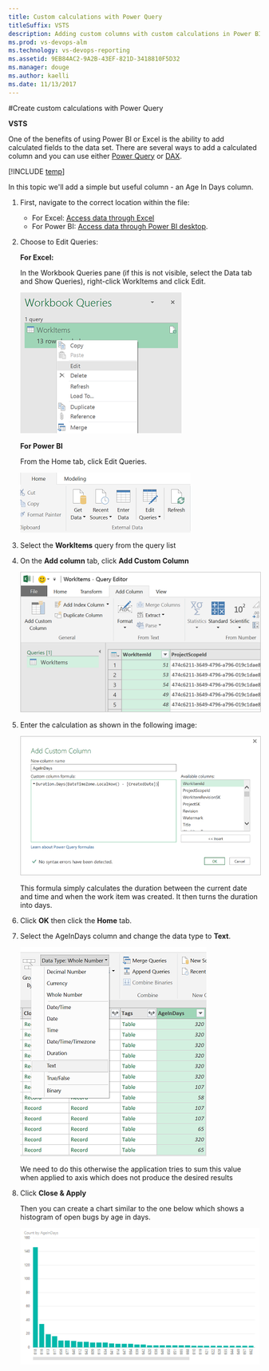 ```yaml
---
title: Custom calculations with Power Query 
titleSuffix: VSTS 
description: Adding custom columns with custom calculations in Power BI Desktop and Excel using Power Query  
ms.prod: vs-devops-alm
ms.technology: vs-devops-reporting
ms.assetid: 9EB84AC2-9A2B-43EF-821D-3418810F5D32
ms.manager: douge
ms.author: kaelli
ms.date: 11/13/2017
---
```


#Create custom calculations with Power Query

**VSTS**  


One of the benefits of using Power BI or Excel is the ability to add calculated fields to the
data set. There are several ways to add a calculated column and you can use either [Power Query](https://msdn.microsoft.com/en-us/library/mt211003.aspx) or 
[DAX](https://support.office.com/article/Data-Analysis-Expressions-DAX-in-Power-Pivot-BAB3FBE3-2385-485A-980B-5F64D3B0F730).  

[!INCLUDE [temp](../_shared/analytics-preview.md)]

In this topic we'll add a simple but useful column - an Age In Days column.  

1. First, navigate to the correct location within the file:  
	- For Excel: [Access data through Excel](access-analytics-excel.md)   
	- For Power BI: [Access data through Power BI desktop](access-analytics-power-bi.md).  

2. Choose to Edit Queries:  

	**For Excel:**  

	In the Workbook Queries pane (if this is not visible, select the Data tab and Show Queries), right-click WorkItems and click Edit.  

	![Edit Queries](_img/custom-queries-1.png)  

	**For Power BI** 

	From the Home tab, click Edit Queries.  

	![Edit Queries](_img/custom-queries-2.png)  

3. Select the **WorkItems** query from the query list  

4. On the **Add column** tab, click **Add Custom Column**  

    <img src="_img/custom-queries-3.png" alt="CAdd Custom Column" style="border: 1px solid #C3C3C3;" />    

5. Enter the calculation as shown in the following image:  

    <img src="_img/custom-queries-4.png" alt="Custom calculation" style="border: 1px solid #C3C3C3;" />  

    This formula simply calculates the duration between the current date and time and when the work item was created. It then turns the duration into days.  

6. Click **OK** then click the **Home** tab.  

7. Select the AgeInDays column and change the data type to **Text**.  

    ![Change the column type to Text](_img/custom-queries-5.png)  

    We need to do this otherwise the application tries to sum this value when applied to axis which does not produce the desired results  

6. Click **Close & Apply**

	Then you can create a chart similar to the one below which shows a histogram of open bugs by age in days.

	![Figure 9  ](_img/pbi9.png)  

